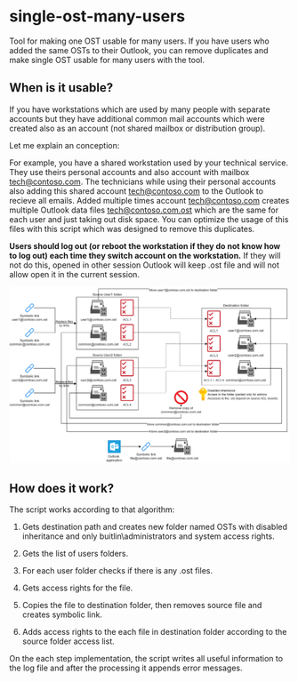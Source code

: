 # single-ost-many-users
Tool for making one OST usable for many users. If you have users who added the same OSTs to their Outlook, you can remove duplicates and make single OST usable for many users with the tool.

## When is it usable?

If you have workstations which are used by many people with separate accounts but they have additional common mail accounts which were created also as an account (not shared mailbox or distribution group).

Let me explain an conception:

For example, you have a shared workstation used by your technical service. They use theirs personal accounts and also account with mailbox tech@contoso.com. The technicians while using their personal accounts also adding this shared account tech@contoso.com to the Outlook to recieve all emails. Added multiple times account tech@contoso.com creates multiple Outlook data files tech@contoso.com.ost which are the same for each user and just taking out disk space. You can optimize the usage of this files with this script which was designed to remove this duplicates.

**Users should log out (or reboot the workstation if they do not know how to log out) each time they switch account on the workstation.** If they will not do this, opened in other session Outlook will keep .ost file and will not allow open it in the current session.

![Schema](schema.drawio.png)

## How does it work?

The script works according to that algorithm:

1. Gets destination path and creates new folder named OSTs with disabled inheritance and only buitlin\administrators and system access rights.

2. Gets the list of users folders.

3. For each user folder checks if there is any .ost files.

4. Gets access rights for the file.

5. Copies the file to destination folder, then removes source file and creates symbolic link.

6. Adds access rights to the each file in destination folder according to the source folder access list.

On the each step implementation, the script writes all useful information to the log file and after the processing it appends error messages.
